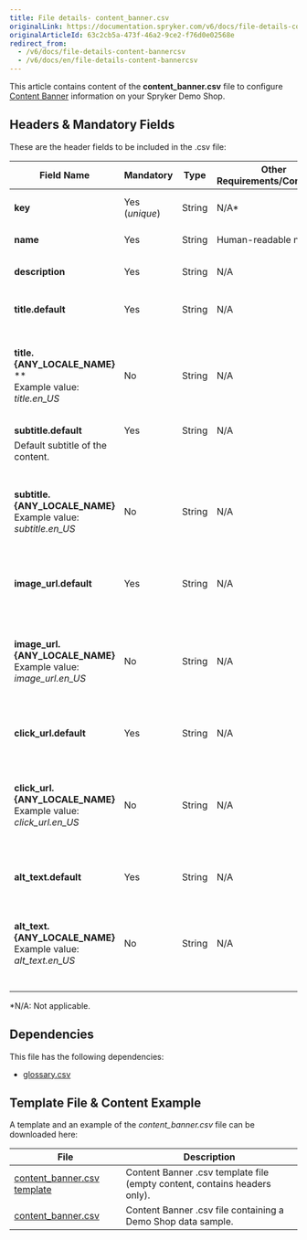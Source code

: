 ```yaml
---
title: File details- content_banner.csv
originalLink: https://documentation.spryker.com/v6/docs/file-details-content-bannercsv
originalArticleId: 63c2cb5a-473f-46a2-9ce2-f76d0e02568e
redirect_from:
  - /v6/docs/file-details-content-bannercsv
  - /v6/docs/en/file-details-content-bannercsv
---
```


This article contains content of the **content_banner.csv** file to configure [Content Banner](/docs/scos/dev/features/202009.0/content-items/content-items-feature-overview.html#content-item) information on your Spryker Demo Shop.

## Headers & Mandatory Fields 
These are the header fields to be included in the .csv file:

| Field Name | Mandatory | Type | Other Requirements/Comments | Description |
| --- | --- | --- | --- | --- |
| **key** | Yes (*unique*) | String |N/A* | Unique identifier of the content. |
| **name** | Yes | String |Human-readable name. | Name of the content. |
| **description** | Yes | String |N/A | Description of the content. |
| **title.default** | Yes | String |N/A |Default title of the content.  |
| **title.{ANY_LOCALE_NAME}** **<br>Example value: *title.en_US* | No | String | N/A | Title of the content, translated into the specified locale (US for our example). 
| **subtitle.default** | Yes | String |N/A | 	
Default subtitle of the content. |
| **subtitle.{ANY_LOCALE_NAME}**<br>Example value: *subtitle.en_US* | No | String | N/A | Subttitle of the content, translated into the specified locale (US for our example). 
| **image_url.default** | Yes | String |N/A | Default image URL of the content. |
| **image_url.{ANY_LOCALE_NAME}**<br>Example value: *image_url.en_US* | No | String | N/A | Image URL of the content, translated into the specified locale (US for our example). 
| **click_url.default** | Yes | String |N/A | Default click URL of the content. |
| **click_url.{ANY_LOCALE_NAME}**<br>Example value: *click_url.en_US* | No | String | N/A | Click URL of the content, translated into the specified locale (US for our example). 
| **alt_text.default** | Yes | String |N/A | Default alt text of the content. |
| **alt_text.{ANY_LOCALE_NAME}**<br>Example value: *alt_text.en_US* | No | String | N/A | Alt text of the content, translated into the specified locale (US for our example). 
*N/A: Not applicable.

## Dependencies

This file has the following dependencies:
*    [glossary.csv](/docs/scos/dev/data-import/{{page.version}}/data-import-categories/commerce-setup/file-details-glossary.csv.html) 

## Template File & Content Example
A template and an example of the *content_banner.csv*  file can be downloaded here:

| File | Description |
| --- | --- |
| [content_banner.csv template](https://spryker.s3.eu-central-1.amazonaws.com/docs/Developer+Guide/Back-End/Data+Manipulation/Data+Ingestion/Data+Import/Data+Import+Categories/Content+Management/Template+content_banner.csv) | Content Banner .csv template file (empty content, contains headers only). |
| [content_banner.csv](https://spryker.s3.eu-central-1.amazonaws.com/docs/Developer+Guide/Back-End/Data+Manipulation/Data+Ingestion/Data+Import/Data+Import+Categories/Content+Management/content_banner.csv) | Content Banner .csv file containing a Demo Shop data sample. |

